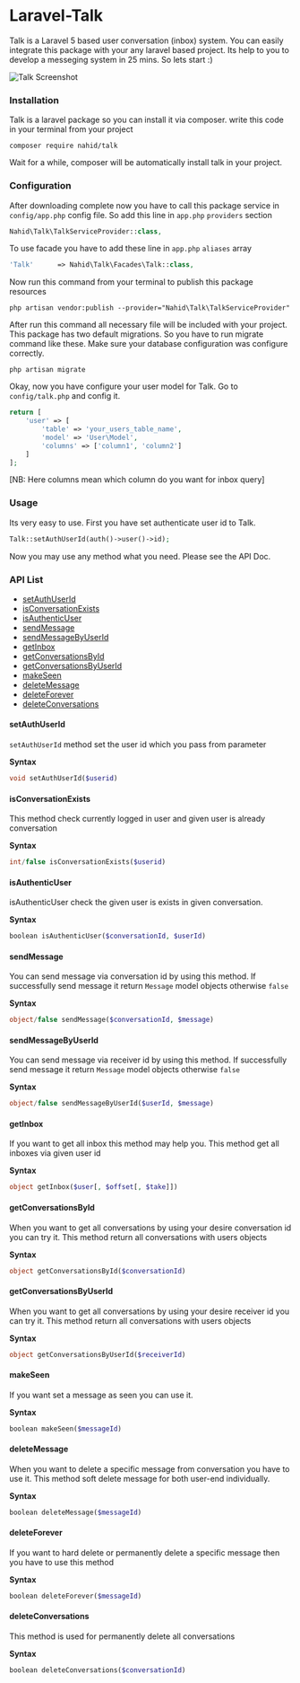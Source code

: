 # Laravel-Talk

Talk is a Laravel 5 based user conversation (inbox) system. You can easily integrate this package with your any laravel based project. Its help to you to develop a messeging system in 25 mins. So lets start :)

![Talk Screenshot](http://i.imgur.com/ELqGVrx.png?1 "Talk Conversation System")

### Installation

Talk is a laravel package so you can install it via composer. write this code in your terminal from your project

```
composer require nahid/talk
```

Wait for a while, composer will be automatically install talk in your project.

### Configuration

After downloading complete now you have to call this package service in `config/app.php` config file. So add this line in `app.php` `providers` section

```php
Nahid\Talk\TalkServiceProvider::class,
```

To use facade you have to add these line in `app.php` `aliases` array

```php
'Talk'      => Nahid\Talk\Facades\Talk::class,
```

Now run this command from your terminal to publish this package resources

```
php artisan vendor:publish --provider="Nahid\Talk\TalkServiceProvider"
```

After run this command all necessary file will be included with your project. This package has two default migrations. So you have to run migrate command like these. Make sure your database configuration was configure correctly.

```shell
php artisan migrate
```

Okay, now you have configure your user model for Talk. Go to `config/talk.php` and config it.

```php
return [
    'user' => [
        'table' => 'your_users_table_name',
        'model' => 'User\Model',
        'columns' => ['column1', 'column2']
    ]
];
```

[NB: Here columns mean which column do you want for inbox query]


### Usage

Its very easy to use. First you have set authenticate user id to Talk. 

```php
Talk::setAuthUserId(auth()->user()->id);
```

Now you may use any method what you need. Please see the API Doc.

### API List


- [setAuthUserId](https://github.com/nahid/talk#setauthuserid)
- [isConversationExists](https://github.com/nahid/talk#isconversationexists)
- [isAuthenticUser](https://github.com/nahid/talk#isauthenticuser)
- [sendMessage](https://github.com/nahid/talk#sendmessage)
- [sendMessageByUserId](https://github.com/nahid/talk#sendmessagebyuserid)
- [getInbox](https://github.com/nahid/talk#getinbox)
- [getConversationsById](https://github.com/nahid/talk#getconversationbyid)
- [getConversationsByUserId](https://github.com/nahid/talk#getconversationbyuserid)
- [makeSeen](https://github.com/nahid/talk#makeseen)
- [deleteMessage](https://github.com/nahid/talk#deletemessage)
- [deleteForever](https://github.com/nahid/talk#deleteforever)
- [deleteConversations](https://github.com/nahid/talk#deleteconversations)


#### setAuthUserId

`setAuthUserId` method set the user id which you pass from parameter

**Syntax**

```php
void setAuthUserId($userid)
```


#### isConversationExists

This method check currently logged in user and given user is already conversation

**Syntax**

```php
int/false isConversationExists($userid)
```

#### isAuthenticUser

isAuthenticUser check the given user is exists in given conversation. 

**Syntax**

```php
boolean isAuthenticUser($conversationId, $userId)
```

#### sendMessage

You can send message via conversation id by using this method. If successfully send message it return `Message` model objects otherwise `false` 

**Syntax**

```php
object/false sendMessage($conversationId, $message)
```

#### sendMessageByUserId

You can send message via receiver id by using this method. If successfully send message it return `Message` model objects otherwise `false` 

**Syntax**

```php
object/false sendMessageByUserId($userId, $message)
```

#### getInbox

If you want to get all inbox this method may help you. This method get all inboxes via given user id

**Syntax**

```php
object getInbox($user[, $offset[, $take]])
```

#### getConversationsById

When you want to get all conversations by using your desire conversation id you can try it. This method return all conversations with users objects

**Syntax**

```php
object getConversationsById($conversationId)
```

#### getConversationsByUserId

When you want to get all conversations by using your desire receiver id you can try it. This method return all conversations with users objects

**Syntax**

```php
object getConversationsByUserId($receiverId)
```

#### makeSeen

If you want set a message as seen you can use it.

**Syntax**

```php
boolean makeSeen($messageId)
```

#### deleteMessage

When you want to delete a specific message from conversation you have to use it. This method soft delete message for both user-end individually.

**Syntax**

```php
boolean deleteMessage($messageId)
```

#### deleteForever

If you want to hard delete or permanently delete a specific message then you have to use this method

**Syntax**

```php
boolean deleteForever($messageId)
```

#### deleteConversations

This method is used for permanently delete all conversations

**Syntax**

```php
boolean deleteConversations($conversationId)
```